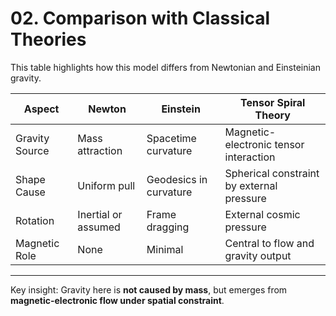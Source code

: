 # 02. Comparison with Classical Theories

This table highlights how this model differs from Newtonian and Einsteinian gravity.

| Aspect | Newton | Einstein | Tensor Spiral Theory |
|--------|--------|----------|------------|
| Gravity Source | Mass attraction | Spacetime curvature | Magnetic-electronic tensor interaction |
| Shape Cause | Uniform pull | Geodesics in curvature | Spherical constraint by external pressure |
| Rotation | Inertial or assumed | Frame dragging | External cosmic pressure |
| Magnetic Role | None | Minimal | Central to flow and gravity output |

---

Key insight: Gravity here is **not caused by mass**, but emerges from **magnetic-electronic flow under spatial constraint**.
